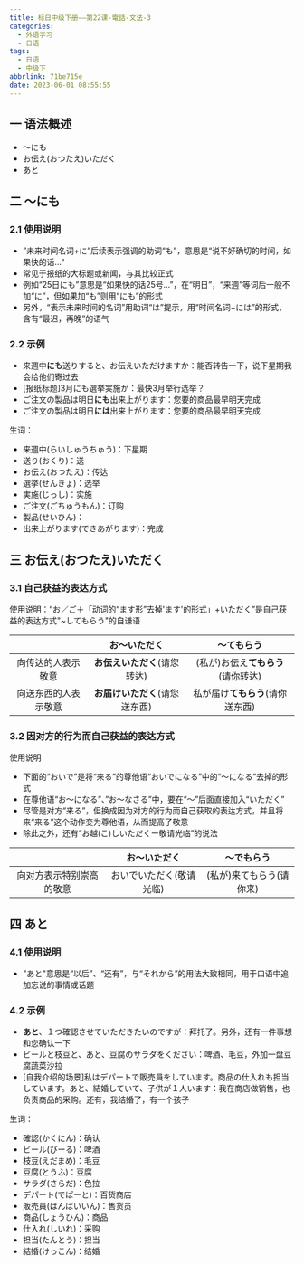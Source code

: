 ```yaml
---
title: 标日中级下册——第22课-電話-文法-3
categories:
  - 外语学习
  - 日语
tags:
  - 日语
  - 中级下
abbrlink: 71be715e
date: 2023-06-01 08:55:55
---
```

## 一 语法概述

* ～にも
* お伝え(おつたえ)いただく
* あと

<!--more-->

## 二 ～にも

### 2.1 使用说明

* ”未来时间名词+に”后续表示强调的助词“も”，意思是“说不好确切的时间，如果快的话...”
* 常见于报纸的大标题或新闻，与其比较正式
* 例如“25日にも”意思是“如果快的话25号...”，在“明日”，“来週”等词后一般不加“に”，但如果加“も”则用“にも”的形式
* 另外，“表示未来时间的名词”用助词“は”提示，用“时间名词+には”的形式，含有“最迟，再晚”的语气

### 2.2 示例

* 来週中**にも**送りすると、お伝えいただけますか：能否转告一下，说下星期我会给他们寄过去
* [报纸标题]3月にも選挙実施か：最快3月举行选举？
* ご注文の製品は明日**にも**出来上がります：您要的商品最早明天完成
* ご注文の製品は明日**には**出来上がります：您要的商品最早明天完成

生词：

* 来週中(らいしゅうちゅう)：下星期
* 送り(おくり)：送
* お伝え(おつたえ)：传达
* 選挙(せんきょ)：选举
* 実施(じっし)：实施
* ご注文(ごちゅうもん)：订购
* 製品(せいひん)：
* 出来上がります(できあがります)：完成

## 三 お伝え(おつたえ)いただく

### 3.1 自己获益的表达方式

使用说明：“お／ご＋「动词的“ます形”去掉'ます'的形式」+いただく”是自己获益的表达方式"~してもらう"的自谦语

|                      |          お～いただく          |             ～てもらう             |
| :------------------: | :----------------------------: | :--------------------------------: |
|  向传达的人表示敬意  |  **お伝えいただく**(请您转达)  | (私が)お伝え**てもらう**(请你转达) |
| 向送东西的人表示敬意 | **お届けいただく**(请您送东西) |  私が届け**てもらう**(请你送东西)  |

### 3.2 因对方的行为而自己获益的表达方式

使用说明

* 下面的“おいで”是将“来る”的尊他语“おいでになる”中的“～になる”去掉的形式
* 在尊他语“お～になる”、”お～なさる”中，要在“～”后面直接加入“いただく”
* 尽管是对方“来る”，但换成因为对方的行为而自己获取的表达方式，并且将来“来る”这个动作变为尊他语，从而提高了敬意
* 除此之外，还有“お越(こ)しいただくー敬请光临”的说法

|                          |       お～いただく       |        ～でもらう        |
| :----------------------: | :----------------------: | :----------------------: |
| 向对方表示特别崇高的敬意 | おいでいただく(敬请光临) | (私が)来てもらう(请你来) |

## 四 あと

### 4.1 使用说明

* "あと"意思是“以后”、“还有”，与“それから”的用法大致相同，用于口语中追加忘说的事情或话题

### 4.2 示例

* **あと**、１つ確認させていただきたいのですが：拜托了。另外，还有一件事想和您确认一下
* ビールと枝豆と、あと、豆腐のサラダをください：啤酒、毛豆，外加一盘豆腐蔬菜沙拉
* [自我介绍的场景]私はデパートで販売員をしています。商品の仕入れも担当しています。あと、結婚していて、子供が１人います：我在商店做销售，也负责商品的采购。还有，我结婚了，有一个孩子

生词：

* 確認(かくにん)：确认
* ビール(びーる)：啤酒
* 枝豆(えだまめ)：毛豆
* 豆腐(とうふ)：豆腐
* サラダ(さらだ)：色拉
* デパート(でぱーと)：百货商店
* 販売員(はんばいいん)：售货员
* 商品(しょうひん)：商品
* 仕入れ(しいれ)：采购
* 担当(たんとう)：担当
* 結婚(けっこん)：结婚

